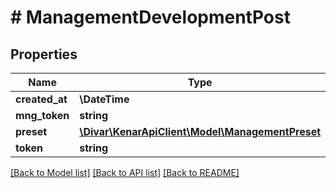 # # ManagementDevelopmentPost

## Properties

Name | Type | Description | Notes
------------ | ------------- | ------------- | -------------
**created_at** | **\DateTime** |  | [optional]
**mng_token** | **string** |  | [optional]
**preset** | [**\Divar\KenarApiClient\Model\ManagementPreset**](ManagementPreset.md) |  | [optional]
**token** | **string** |  | [optional]

[[Back to Model list]](../../README.md#models) [[Back to API list]](../../README.md#endpoints) [[Back to README]](../../README.md)
